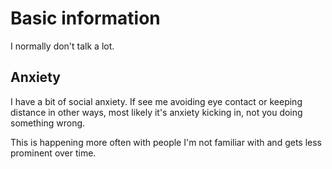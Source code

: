 # Basic information

I normally don't talk a lot.

## Anxiety

I have a bit of social anxiety. If see me avoiding eye contact or keeping distance in other ways, most likely it's anxiety kicking in, not you doing something wrong.

This is happening more often with people I'm not familiar with and gets less prominent over time.
